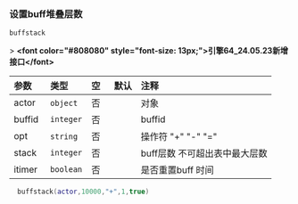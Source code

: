 ### 设置buff堆叠层数

`buffstack`

&gt; **&lt;font color="#808080" style="font-size: 13px;"&gt;引擎64_24.05.23新增接口&lt;/font&gt;**

| 参数   | 类型      | 空   | 默认 | 注释                          |
| :----- | :-------- | :--- | :--- | :---------------------------- |
| actor  | `object`  | 否   |      | 对象                          |
| buffid | `integer` | 否   |      | buffid                        |
| opt    | `string`  | 否   |      | 操作符 "+" "-" "="            |
| stack  | `integer` | 否   |      | buff层数 不可超出表中最大层数 |
| itimer | `boolean` | 否   |      | 是否重置buff 时间             |
```lua
  buffstack(actor,10000,"+",1,true)
```
